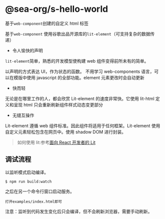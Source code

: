 # @sea-org/s-hello-world


基于`web-component`创建的自定义 html 标签


基于`web-component` 使用谷歌出品开源库的`lit-element`（可支持复杂的数据传递）

- 令人愉快的声明

`lit-element`简单，熟悉的开发模型使构建 web 组件变得前所未有的简单。

以声明的方式表达 UI，作为状态的函数。 不用学习 web-components 语言，可以在模版中使用 javascript 的全部功能。element 元素更改时会自动更新

- 快而轻

无论是在哪里工作的人，都会欣赏 Lit-element 的速度非常快。它使用 lit-html 定义和呈现 html 只会重新刷新组件样式动态变更部分

- 无缝互操作

Lit-element 遵循 web 组件标准。因此组件将适用于任何框架。Lit-element 使用自定义元素轻松包含在网页中。使用 shadow DOM 进行封装。

> 如何使用 lit:参考[面向 React 开发者的 Lit](https://codelabs.developers.google.com/codelabs/lit-2-for-react-devs?hl=zh-cn#0s)


## 调试流程

以监听模式启动编译。

```shell
$ npm run build:watch
```

之后在另一个命令行窗口启动服务。

```shell
打开examples/index.html即可
```

注意：监听到代码发生变化后只会编译，但不会刷新浏览器，需要手动刷新。
